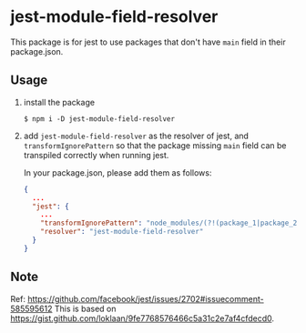 # jest-module-field-resolver

This package is for jest to use packages that don't have `main` field in their
package.json.

## Usage

1. install the package

   ```
   $ npm i -D jest-module-field-resolver
   ```

2. add `jest-module-field-resolver` as the resolver of jest, and
   `transformIgnorePattern` so that the package missing `main` field can be
    transpiled correctly when running jest.

   In your package.json, please add them as follows:

   ```json
   {
     ...
     "jest": {
       ...
       "transformIgnorePattern": "node_modules/(?!(package_1|package_2)/)",
       "resolver": "jest-module-field-resolver"
     }
   }
   ```


## Note
Ref: https://github.com/facebook/jest/issues/2702#issuecomment-585595612
This is based on
https://gist.github.com/loklaan/9fe7768576466c5a31c2e7af4cfdecd0.
